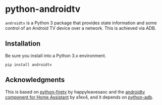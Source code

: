 # python-androidtv

`androidtv` is a Python 3 package that provides state information and some control of an Android TV device over a network. This is achieved via ADB.


## Installation

Be sure you install into a Python 3.x environment.

`pip install androidtv`


## Acknowledgments

This is based on [python-firetv](https://github.com/happyleavesaoc/python-firetv) by happyleavesaoc and the [androidtv component for Home Assistant](https://github.com/a1ex4/home-assistant/blob/androidtv/homeassistant/components/media_player/androidtv.py) by a1ex4, and it depends on [python-adb](https://github.com/google/python-adb).
